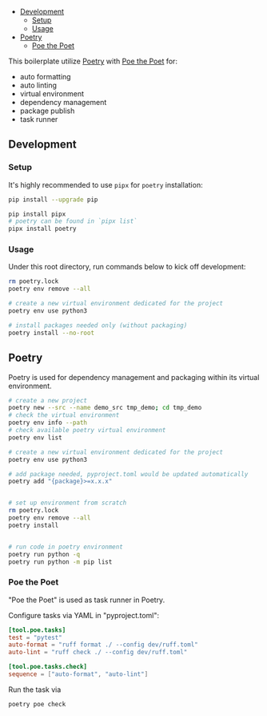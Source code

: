 

- [Development](#development)
  - [Setup](#setup)
  - [Usage](#usage)
- [Poetry](#poetry)
  - [Poe the Poet](#poe-the-poet)


This boilerplate utilize [Poetry](https://python-poetry.org/) with [Poe the Poet](https://github.com/nat-n/poethepoet) for:
- auto formatting
- auto linting
- virtual environment
- dependency management
- package publish
- task runner


## Development
### Setup
It's highly recommended to use `pipx` for `poetry` installation:
```sh
pip install --upgrade pip

pip install pipx
# poetry can be found in `pipx list`
pipx install poetry
```

### Usage
Under this root directory, run commands below to kick off development:
```sh
rm poetry.lock
poetry env remove --all

# create a new virtual environment dedicated for the project
poetry env use python3

# install packages needed only (without packaging)
poetry install --no-root
```


## Poetry
Poetry is used for dependency management and packaging within its virtual environment.

```sh
# create a new project
poetry new --src --name demo_src tmp_demo; cd tmp_demo
# check the virtual environment
poetry env info --path
# check available poetry virtual environment
poetry env list

# create a new virtual environment dedicated for the project
poetry env use python3

# add package needed, pyproject.toml would be updated automatically
poetry add "{package}>=x.x.x"


# set up environment from scratch
rm poetry.lock
poetry env remove --all
poetry install


# run code in poetry environment
poetry run python -q
poetry run python -m pip list
```

### Poe the Poet
"Poe the Poet" is used as task runner in Poetry.

Configure tasks via YAML in "pyproject.toml":
```toml
[tool.poe.tasks]
test = "pytest"
auto-format = "ruff format ./ --config dev/ruff.toml"
auto-lint = "ruff check ./ --config dev/ruff.toml"

[tool.poe.tasks.check]
sequence = ["auto-format", "auto-lint"]
```

Run the task via
```sh
poetry poe check
```
